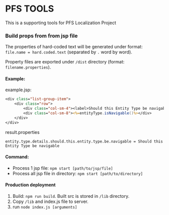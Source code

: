 # PFS TOOLS
This is a supporting tools for PFS Localization Project

### Build props from from jsp file
The properties of hard-coded text will be generated under format: `file.name = hard.coded.text` (separated by `.` word by word).

Property files are exported under `/dist` directory (format: `filename.properties`).

#### Example:
example.jsp:
```jsp
<div class="list-group-item">
    <div class="row">
        <div class="col-sm-4"><label>Should this Entity Type be navigable?:</label></div>
        <div class="col-sm-8"><%=entityType.isNavigable()%></div>
    </div>
</div>
```
result.properties
```properties
entity.type.details.should.this.entity.type.be.navigable = Should this Entity Type be navigable
```

#### Command:
* Process 1 jsp file: `npm start [path/to/jsp/file]`
* Process all jsp file in directory: `npm start [path/to/directory]`

#### Production deployment
1. Build: `npm run build`. Built src is stored in `/lib` directory.
2. Copy `/lib` and index.js file to server.
3. run `node index.js [arguments]`